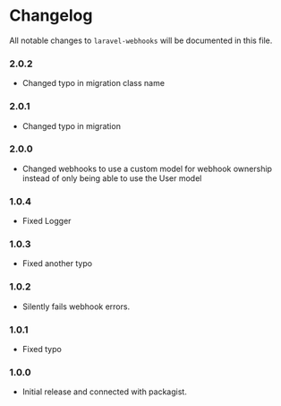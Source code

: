 # Changelog

All notable changes to `laravel-webhooks` will be documented in this file.

### 2.0.2
- Changed typo in migration class name

### 2.0.1
- Changed typo in migration

### 2.0.0
- Changed webhooks to use a custom model for webhook ownership instead of only being able to use the User model

### 1.0.4
- Fixed Logger

### 1.0.3
- Fixed another typo

### 1.0.2
- Silently fails webhook errors.

### 1.0.1
- Fixed typo

### 1.0.0
- Initial release and connected with packagist.
